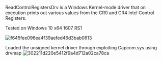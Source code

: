 ReadControlRegistersDrv is a Windows Kernel-mode driver that on execution prints out various values from the CR0 and CR4 Intel Control Registers.

Tested on Windows 10 x64 1607 RS1

![f645fee096ea4f39aefed46d3bab0613](https://user-images.githubusercontent.com/70239991/123901932-75690400-d95b-11eb-823b-e64f09474728.png)

Loaded the unsigned kernel driver through exploiting Capcom.sys using drvmap
![302211d220e5412f9a4d712a02ca78ca](https://user-images.githubusercontent.com/70239991/123901943-7b5ee500-d95b-11eb-914a-19bd74d69b8a.png)
